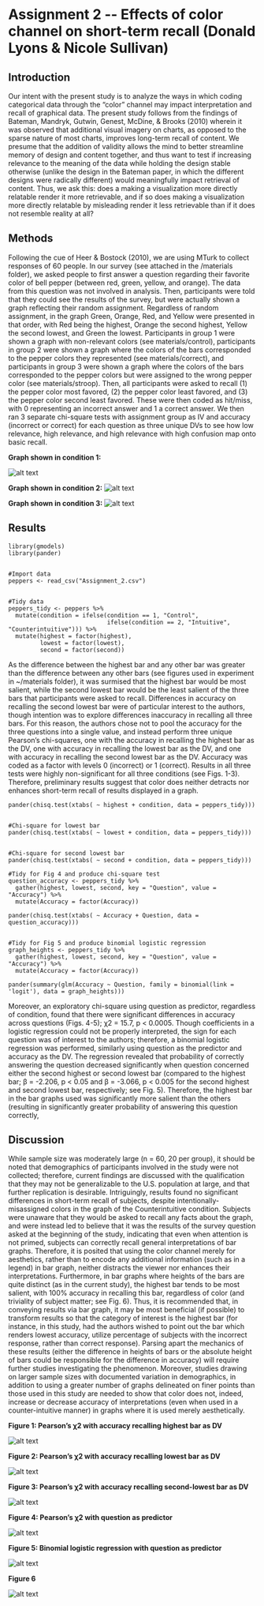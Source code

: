 Assignment 2 -- Effects of color channel on short-term recall (Donald Lyons & Nicole Sullivan)
=====

Introduction
---

Our intent with the present study is to analyze the ways in which coding categorical data through the “color” channel may impact interpretation and recall of graphical data. The present study follows from the findings of Bateman, Mandryk, Gutwin, Genest, McDine, & Brooks (2010) wherein it was observed that additional visual imagery on charts, as opposed to the sparse nature of most charts, improves long-term recall of content. We presume that the addition of validity allows the mind to better streamline memory of design and content together, and thus want to test if increasing relevance to the meaning of the data while holding the design stable otherwise (unlike the design in the Bateman paper, in which the different designs were radically different) would meaningfully impact retrieval of content. Thus, we ask this: does a making a visualization more directly relatable render it more retrievable, and if so does making a visualization more directly relatable by misleading render it less retrievable than if it does not resemble reality at all?

Methods
---

Following the cue of Heer & Bostock (2010), we are using MTurk to collect responses of 60 people. In our survey (see attached in the /materials folder), we asked people to first answer a question regarding their favorite color of bell pepper (between red, green, yellow, and orange). The data from this question was not involved in analysis. Then, participants were told that they could see the results of the survey, but were actually shown a graph reflecting their random assignment. Regardless of random assignment, in the graph Green, Orange, Red, and Yellow were presented in that order, with Red being the highest, Orange the second highest, Yellow the second lowest, and Green the lowest. Participants in group 1 were shown a graph with non-relevant colors (see materials/control), participants in group 2 were shown a graph where the colors of the bars corresponded to the pepper colors they represented (see materials/correct), and participants in group 3 were shown a graph where the colors of the bars corresponded to the pepper colors but were assigned to the wrong pepper color (see materials/stroop). Then, all participants were asked to recall (1) the pepper color most favored, (2) the pepper color least favored, and (3) the pepper color second least favored. These were then coded as hit/miss, with 0 representing an incorrect answer and 1 a correct answer. We then ran 3 separate chi-square tests with assignment group as IV and accuracy (incorrect or correct) for each question as three unique DVs to see how low relevance, high relevance, and high relevance with high confusion map onto basic recall.

**Graph shown in condition 1:**

![alt text](materials/control.jpg)

**Graph shown in condition 2:**
![alt text](materials/correct.jpg)

**Graph shown in condition 3:**
![alt text](materials/stroop.jpg)


Results
---
```library(tidyverse)
library(gmodels)
library(pander)


#Import data
peppers <- read_csv("Assignment_2.csv")


#Tidy data
peppers_tidy <- peppers %>%
  mutate(condition = ifelse(condition == 1, "Control",
                            ifelse(condition == 2, "Intuitive", "Counterintuitive"))) %>%
  mutate(highest = factor(highest),
         lowest = factor(lowest),
         second = factor(second))
```	

As the difference between the highest bar and any other bar was greater than the difference between any other bars (see figures used in experiment in ~/materials folder), it was surmised that the highest bar would be most salient, while the second lowest bar would be the least salient of the three bars that participants were asked to recall.  Differences in accuracy on recalling the second lowest bar were of particular interest to the authors, though intention was to explore differences inaccuracy in recalling all three bars.  For this reason, the authors chose not to pool the accuracy for the three questions into a single value, and instead perform three unique Pearson’s chi-squares, one with the accuracy in recalling the highest bar as the DV, one with accuracy in recalling the lowest bar as the DV, and one with accuracy in recalling the second lowest bar as the DV.  Accuracy was coded as a factor with levels 0 (incorrect) or 1 (correct).  Results in all three tests were highly non-significant for all three conditions (see Figs. 1-3).  Therefore, preliminary results suggest that color does neither detracts nor enhances short-term recall of results displayed in a graph.  

```#Chi-square for highest bar
pander(chisq.test(xtabs( ~ highest + condition, data = peppers_tidy)))


#Chi-square for lowest bar
pander(chisq.test(xtabs( ~ lowest + condition, data = peppers_tidy)))


#Chi-square for second lowest bar
pander(chisq.test(xtabs( ~ second + condition, data = peppers_tidy)))

#Tidy for Fig 4 and produce chi-square test
question_accuracy <- peppers_tidy %>%
  gather(highest, lowest, second, key = "Question", value = "Accuracy") %>%
  mutate(Accuracy = factor(Accuracy))

pander(chisq.test(xtabs( ~ Accuracy + Question, data = question_accuracy)))


#Tidy for Fig 5 and produce binomial logistic regression
graph_heights <- peppers_tidy %>%
  gather(highest, lowest, second, key = "Question", value = "Accuracy") %>%
  mutate(Accuracy = factor(Accuracy))

pander(summary(glm(Accuracy ~ Question, family = binomial(link = 'logit'), data = graph_heights)))
```

Moreover, an exploratory chi-square using question as predictor, regardless of condition, found that there were significant differences in accuracy across questions (Figs. 4-5);  χ2 = 15.7, p < 0.0005.  Though coefficients in a logistic regression could not be properly interpreted, the sign for each question was of interest to the authors; therefore, a binomial logistic regression was performed, similarly using question as the predictor and accuracy as the DV.  The regression revealed that probability of correctly answering the question decreased significantly when question concerned either the second highest or second lowest bar (compared to the highest bar; β = -2.206, p < 0.05 and β = -3.066, p < 0.005 for the second highest and second lowest bar, respectively; see Fig. 5).  Therefore, the highest bar in the bar graphs used was significantly more salient than the others (resulting in significantly greater probability of answering this question correctly,

Discussion
---

While sample size was moderately large (n = 60, 20 per group), it should be noted that demographics of participants involved in the study were not collected; therefore, current findings are discussed with the qualification that they may not be generalizable to the U.S. population at large, and that further replication is desirable.
Intriguingly, results found no significant differences in short-term recall of subjects, despite  intentionally-misassigned colors in the graph of the Counterintuitive condition.  Subjects were unaware that they would be asked to recall any facts about the graph, and were instead led to believe that it was the results of the survey question asked at the beginning of the study, indicating that even when attention is not primed, subjects can correctly recall general interpretations of bar graphs.  Therefore, it is posited that using the color channel merely for aesthetics, rather than to encode any additional information (such as in a legend) in bar graph, neither distracts the viewer nor enhances their interpretations.  Furthermore, in bar graphs where heights of the bars are quite distinct (as in the current study), the highest bar tends to be most salient, with 100% accuracy in recalling this bar, regardless of color (and triviality of subject matter; see Fig. 6).  Thus, it is recommended that, in conveying results via bar graph, it may be most beneficial (if possible) to transform results so that the category of interest is the highest bar (for instance, in this study, had the authors wished to point out the bar which renders lowest accuracy, utilize percentage of subjects with the incorrect response, rather than correct response).
Parsing apart the mechanics of these results (either the difference in heights of bars or the absolute height of bars could be responsible for the difference in accuracy) will require further studies investigating the phenomenon.  Moreover, studies drawing on larger sample sizes with documented variation in demographics, in addition to using a greater number of graphs delineated on finer points than those used in this study are needed to show that color does not, indeed, increase or decrease accuracy of interpretations (even when used in a counter-intuitive manner) in graphs where it is used merely aesthetically.
	
**Figure 1:  Pearson’s χ2 with accuracy recalling highest bar as DV**

![alt text](data/fig_1.png)

**Figure 2:  Pearson’s χ2 with accuracy recalling lowest bar as DV**

![alt text](data/fig_2.png)

**Figure 3:  Pearson’s χ2 with accuracy recalling second-lowest bar as DV**

![alt text](data/fig_3.png)

**Figure 4:  Pearson’s χ2 with question as predictor**

![alt text](data/fig_4.png)

**Figure 5:  Binomial logistic regression with question as predictor**

![alt text](data/fig_5.png)


**Figure 6**
 
![alt text](data/assignment_2_graph.png)
